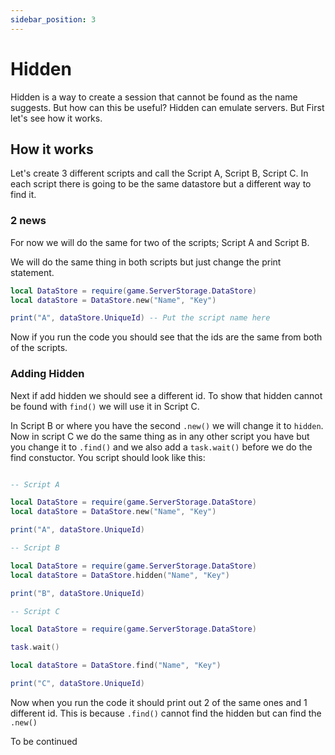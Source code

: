 ```yaml
---
sidebar_position: 3
---
```


# Hidden
Hidden is a way to create a session that cannot be found as the name suggests. But how can this be useful? Hidden can emulate servers. But First let's see how it works.

## How it works
Let's create 3 different scripts and call the Script A, Script B, Script C. In each script there is going to be the same datastore but a different way to find it.

### 2 news
For now we will do the same for two of the scripts; Script A and Script B.

We will do the same thing in both scripts but just change the print statement.

```lua
local DataStore = require(game.ServerStorage.DataStore)
local dataStore = DataStore.new("Name", "Key")

print("A", dataStore.UniqueId) -- Put the script name here
```
Now if you run the code you should see that the ids are the same from both of the scripts.

### Adding Hidden

Next if add hidden we should see a different id. To show that hidden cannot be found with `find()` we will use it in Script C.

In Script B or where you have the second `.new()` we will change it to `hidden`. Now in script C we do the same thing as in any other script you have but you change it to `.find()` and we also add a `task.wait()` before we do the find constuctor. You script should look like this:
```lua

-- Script A

local DataStore = require(game.ServerStorage.DataStore)
local dataStore = DataStore.new("Name", "Key")

print("A", dataStore.UniqueId)

-- Script B

local DataStore = require(game.ServerStorage.DataStore)
local dataStore = DataStore.hidden("Name", "Key")

print("B", dataStore.UniqueId)

-- Script C

local DataStore = require(game.ServerStorage.DataStore)

task.wait()

local dataStore = DataStore.find("Name", "Key")

print("C", dataStore.UniqueId)

```
Now when you run the code it should print out 2 of the same ones and 1 different id. This is because `.find()` cannot find the hidden but can find the `.new()`

To be continued